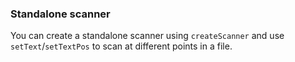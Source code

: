 


### Standalone scanner
You can create a standalone scanner using `createScanner` and use `setText`/`setTextPos` to scan at different points in a file.
